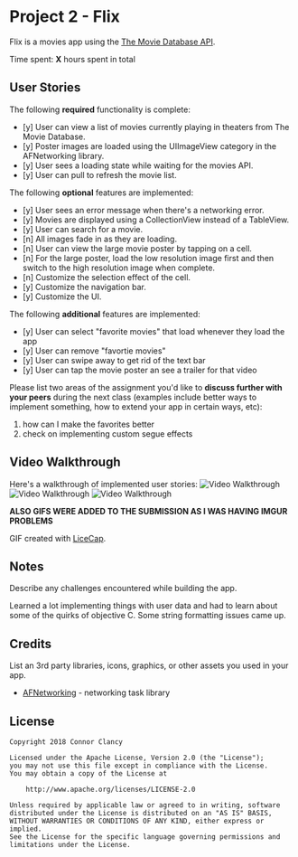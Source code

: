 # Project 2 - Flix

Flix is a movies app using the [The Movie Database API](http://docs.themoviedb.apiary.io/#).

Time spent: **X** hours spent in total

## User Stories

The following **required** functionality is complete:

- [y] User can view a list of movies currently playing in theaters from The Movie Database.
- [y] Poster images are loaded using the UIImageView category in the AFNetworking library.
- [y] User sees a loading state while waiting for the movies API.
- [y] User can pull to refresh the movie list.

The following **optional** features are implemented:

- [y] User sees an error message when there's a networking error.
- [y] Movies are displayed using a CollectionView instead of a TableView.
- [y] User can search for a movie.
- [n] All images fade in as they are loading.
- [n] User can view the large movie poster by tapping on a cell.
- [n] For the large poster, load the low resolution image first and then switch to the high resolution image when complete.
- [n] Customize the selection effect of the cell.
- [y] Customize the navigation bar.
- [y] Customize the UI.

The following **additional** features are implemented:

- [y] User can select "favorite movies" that load whenever they load the app
- [y] User can remove "favortie movies" 
- [y] User can swipe away to get rid of the text bar
- [y] User can tap the movie poster an see a trailer for that video

Please list two areas of the assignment you'd like to **discuss further with your peers** during the next class (examples include better ways to implement something, how to extend your app in certain ways, etc):

1. how can I make the favorites better
2. check on implementing custom segue effects

## Video Walkthrough

Here's a walkthrough of implemented user stories:
<img src='https://imgur.com/5ZPH9Vh.gif' title='Video Walkthrough' width='' alt='Video Walkthrough' />
<img src='https://imgur.com/JbRdVtz.gif' title='Video Walkthrough' width='' alt='Video Walkthrough' />
<img src='https://imgur.com/ObYRPXl.gif' title='Video Walkthrough' width='' alt='Video Walkthrough' />

**ALSO GIFS WERE ADDED TO THE SUBMISSION AS I WAS HAVING IMGUR PROBLEMS**

GIF created with [LiceCap](http://www.cockos.com/licecap/).

## Notes

Describe any challenges encountered while building the app.

Learned a lot implementing things with user data and had to learn about some of the quirks of objective C.
Some string formatting issues came up.

## Credits

List an 3rd party libraries, icons, graphics, or other assets you used in your app.

- [AFNetworking](https://github.com/AFNetworking/AFNetworking) - networking task library

## License

    Copyright 2018 Connor Clancy

    Licensed under the Apache License, Version 2.0 (the "License");
    you may not use this file except in compliance with the License.
    You may obtain a copy of the License at

        http://www.apache.org/licenses/LICENSE-2.0

    Unless required by applicable law or agreed to in writing, software
    distributed under the License is distributed on an "AS IS" BASIS,
    WITHOUT WARRANTIES OR CONDITIONS OF ANY KIND, either express or implied.
    See the License for the specific language governing permissions and
    limitations under the License.
